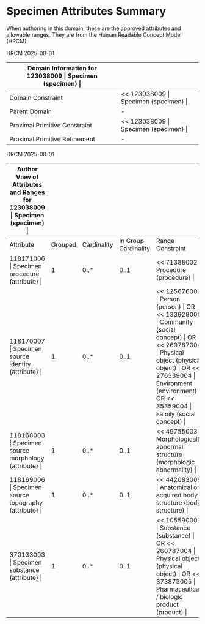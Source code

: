 # Specimen Attributes Summary

When authoring in this domain, these are the approved attributes and allowable ranges. They are from the Human Readable Concept Model (HRCM). 

HRCM 2025-08-01 

  

| Domain Information for 123038009 \| Specimen (specimen) \| |   |
|---|---|
| Domain Constraint | << 123038009 \| Specimen (specimen) \| |
| Parent Domain | - |
| Proximal Primitive Constraint | << 123038009 \| Specimen (specimen) \| |
| Proximal Primitive Refinement | - |

HRCM 2025-08-01 

  

| Author View of Attributes and Ranges for 123038009 \| Specimen (specimen) \| |   |   |   |   |
|---|---|---|---|---|
| Attribute | Grouped | Cardinality | In Group Cardinality | Range Constraint |
| 118171006 \| Specimen procedure (attribute) \| | 1 | 0..* | 0..1 | << 71388002 \| Procedure (procedure) \| |
| 118170007 \| Specimen source identity (attribute) \| | 1 | 0..* | 0..1 | << 125676002 \| Person (person) \| OR << 133928008 \| Community (social concept) \| OR << 260787004 \| Physical object (physical object) \| OR << 276339004 \| Environment (environment) \| OR << 35359004 \| Family (social concept) \| |
| 118168003 \| Specimen source morphology (attribute) \| | 1 | 0..* | 0..1 | << 49755003 \| Morphologically abnormal structure (morphologic abnormality) \| |
| 118169006 \| Specimen source topography (attribute) \| | 1 | 0..* | 0..1 | << 442083009 \| Anatomical or acquired body structure (body structure) \| |
| 370133003 \| Specimen substance (attribute) \| | 1 | 0..* | 0..1 | << 105590001 \| Substance (substance) \| OR << 260787004 \| Physical object (physical object) \| OR << 373873005 \| Pharmaceutical / biologic product (product) \| |

